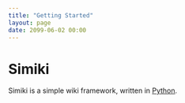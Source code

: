 ```yaml
---
title: "Getting Started"
layout: page
date: 2099-06-02 00:00
---
```


# Simiki #

Simiki is a simple wiki framework, written in [Python](https://www.python.org/).
